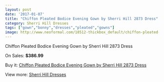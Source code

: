 ```yaml
---
layout: post
date: '2017-01-07'
title: "Chiffon Pleated Bodice Evening Gown by Sherri Hill 2873 Dress"
category: Sherri Hill Dresses
tags: ["gown","bonny","dresses","pleated","gowns"]
image: http://www.neoformal.com/18512-thickbox_default/chiffon-pleated-bodice-evening-gown-by-sherri-hill-2873-dress.jpg
---
```

Chiffon Pleated Bodice Evening Gown by Sherri Hill 2873 Dress

On Sales: **$386.99**
<a href="https://www.neoformal.com/en/sherri-hill-dresses-2014/5926-chiffon-pleated-bodice-evening-gown-by-sherri-hill-2873-dress.html"><amp-img layout="responsive" width="600" height="600" src="//www.neoformal.com/18512-thickbox_default/chiffon-pleated-bodice-evening-gown-by-sherri-hill-2873-dress.jpg" alt="Chiffon Pleated Bodice Evening Gown by Sherri Hill 2873 Dress 0" /></a>
<a href="https://www.neoformal.com/en/sherri-hill-dresses-2014/5926-chiffon-pleated-bodice-evening-gown-by-sherri-hill-2873-dress.html"><amp-img layout="responsive" width="600" height="600" src="//www.neoformal.com/18516-thickbox_default/chiffon-pleated-bodice-evening-gown-by-sherri-hill-2873-dress.jpg" alt="Chiffon Pleated Bodice Evening Gown by Sherri Hill 2873 Dress 1" /></a>
<a href="https://www.neoformal.com/en/sherri-hill-dresses-2014/5926-chiffon-pleated-bodice-evening-gown-by-sherri-hill-2873-dress.html"><amp-img layout="responsive" width="600" height="600" src="//www.neoformal.com/18515-thickbox_default/chiffon-pleated-bodice-evening-gown-by-sherri-hill-2873-dress.jpg" alt="Chiffon Pleated Bodice Evening Gown by Sherri Hill 2873 Dress 2" /></a>
<a href="https://www.neoformal.com/en/sherri-hill-dresses-2014/5926-chiffon-pleated-bodice-evening-gown-by-sherri-hill-2873-dress.html"><amp-img layout="responsive" width="600" height="600" src="//www.neoformal.com/18514-thickbox_default/chiffon-pleated-bodice-evening-gown-by-sherri-hill-2873-dress.jpg" alt="Chiffon Pleated Bodice Evening Gown by Sherri Hill 2873 Dress 3" /></a>
<a href="https://www.neoformal.com/en/sherri-hill-dresses-2014/5926-chiffon-pleated-bodice-evening-gown-by-sherri-hill-2873-dress.html"><amp-img layout="responsive" width="600" height="600" src="//www.neoformal.com/18513-thickbox_default/chiffon-pleated-bodice-evening-gown-by-sherri-hill-2873-dress.jpg" alt="Chiffon Pleated Bodice Evening Gown by Sherri Hill 2873 Dress 4" /></a>

Buy it: [Chiffon Pleated Bodice Evening Gown by Sherri Hill 2873 Dress](https://www.neoformal.com/en/sherri-hill-dresses-2014/5926-chiffon-pleated-bodice-evening-gown-by-sherri-hill-2873-dress.html "Chiffon Pleated Bodice Evening Gown by Sherri Hill 2873 Dress")

View more: [Sherri Hill Dresses](https://www.neoformal.com/en/73-sherri-hill-dresses-2014 "Sherri Hill Dresses")